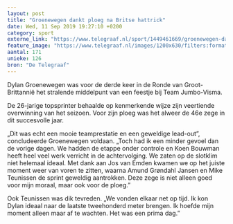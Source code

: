```yaml
---
layout: post
title: "Groenewegen dankt ploeg na Britse hattrick"
date: Wed, 11 Sep 2019 19:27:10 +0200
category: sport
externe_link: "https://www.telegraaf.nl/sport/1449461669/groenewegen-dankt-ploeg-na-britse-hattrick"
feature_image: "https://www.telegraaf.nl/images/1200x630/filters:format(jpeg):quality(80)/cdn-kiosk-api.telegraaf.nl/62ceffaa-d4b9-11e9-9211-02c309bc01c1.jpg"
aantal: 171
unieke: 126
bron: "De Telegraaf"
---
```


<p class="intro">Dylan Groenewegen was voor de derde keer in de Ronde van Groot-Brittannië het stralende middelpunt van een feestje bij Team Jumbo-Visma.</p> <p>De 26-jarige topsprinter behaalde op kenmerkende wijze zijn veertiende overwinning van het seizoen. Voor zijn ploeg was het alweer de 46e zege in dit succesvolle jaar.</p><p>„Dit was echt een mooie teamprestatie en een geweldige lead-out”, concludeerde Groenewegen voldaan. „Toch had ik een minder gevoel dan de vorige dagen. We hadden de etappe onder controle en Koen Bouwman heeft heel veel werk verricht in de achtervolging. We zaten op de slotklim niet helemaal ideaal. Met dank aan Jos van Emden kwamen we op het juiste moment weer van voren te zitten, waarna Amund Grøndahl Jansen en Mike Teunissen de sprint geweldig aantrokken. Deze zege is niet alleen goed voor mijn moraal, maar ook voor de ploeg.”</p><p>Ook Teunissen was dik tevreden. „We vonden elkaar net op tijd. Ik kon Dylan ideaal naar de laatste tweehonderd meter brengen. Ik hoefde mijn moment alleen maar af te wachten. Het was een prima dag.”</p>
